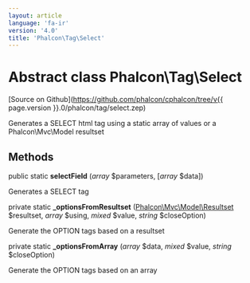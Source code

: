 ```yaml
---
layout: article
language: 'fa-ir'
version: '4.0'
title: 'Phalcon\Tag\Select'
---
```

# Abstract class **Phalcon\Tag\Select**

[Source on Github](https://github.com/phalcon/cphalcon/tree/v{{ page.version }}.0/phalcon/tag/select.zep)

Generates a SELECT html tag using a static array of values or a Phalcon\Mvc\Model resultset

## Methods

public static **selectField** (*array* $parameters, [*array* $data])

Generates a SELECT tag

private static **_optionsFromResultset** ([Phalcon\Mvc\Model\Resultset](Phalcon_Mvc_Model_Resultset) $resultset, *array* $using, *mixed* $value, *string* $closeOption)

Generate the OPTION tags based on a resultset

private static **_optionsFromArray** (*array* $data, *mixed* $value, *string* $closeOption)

Generate the OPTION tags based on an array